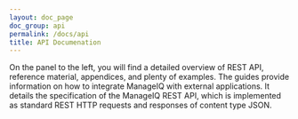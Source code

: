 ```yaml
---
layout: doc_page
doc_group: api
permalink: /docs/api
title: API Documenation
---
```


On the panel to the left, you will find a detailed overview of REST API, reference material, appendices, and plenty of examples. The guides provide information on how to integrate ManageIQ with external applications. It details the specification of the ManageIQ REST API, which is implemented as standard REST HTTP requests and responses of content type JSON.
